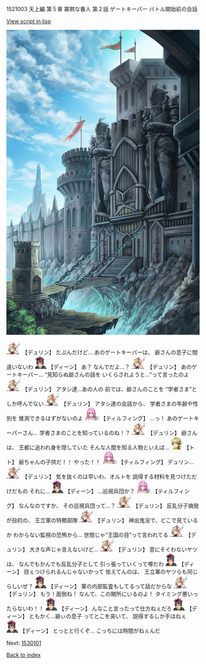 1521003 天上編 第５章 寡黙な番人 第２話 ゲートキーパー バトル開始前の会話

[View script in lisp](../scripts/1521003.txt)

![005_Checkpoint.png](../images/backgrounds/005_Checkpoint.png)

<img src="../images/units/0.png" alt="0.png" height="34"/>
【デュリン】
たぶんだけど…
あのゲートキーパーは、
爺さんの息子に間違いないわ

<img src="../images/units/6.png" alt="6.png" height="34"/>
【ディーン】
あ？
なんでだよ…？

<img src="../images/units/0.png" alt="0.png" height="34"/>
【デュリン】
あのゲートキーパー…
“見知らぬ爺さんの話を
いくらされようと…”って言ったのよ

<img src="../images/units/0.png" alt="0.png" height="34"/>
【デュリン】
アタシ達…あの人の
前では、爺さんのことを
“学者さま”としか呼んでない

<img src="../images/units/0.png" alt="0.png" height="34"/>
【デュリン】
アタシ達の会話から、
学者さまの年齢や性別を
推測できるはずがないのよ

<img src="../images/units/24.png" alt="24.png" height="34"/>
【ティルフィング】
…っ！
あのゲートキーパーさん…
学者さまのことを知っているのね！？

<img src="../images/units/0.png" alt="0.png" height="34"/>
【デュリン】
爺さんは、
王都に追われ身を隠していた
そんな人間を知る人物といえば…

<img src="../images/units/4.png" alt="4.png" height="34"/>
【トト】
爺ちゃんの子供だ！！
やった！！

<img src="../images/units/24.png" alt="24.png" height="34"/>
【ティルフィング】
デュリン…

<img src="../images/units/0.png" alt="0.png" height="34"/>
【デュリン】
気を抜くのは早いわ、オルトを
説得する材料を見つけただけだもの
それに…

<img src="../images/units/6.png" alt="6.png" height="34"/>
【ディーン】
…巡視兵団か？

<img src="../images/units/24.png" alt="24.png" height="34"/>
【ティルフィング】
なんなのですか、
その巡視兵団って…？

<img src="../images/units/0.png" alt="0.png" height="34"/>
【デュリン】
反乱分子摘発が目的の、
王立軍の特務部隊

<img src="../images/units/0.png" alt="0.png" height="34"/>
【デュリン】
神出鬼没で、どこで見ているか
わからない監視の恐怖から…
世間じゃ“王国の目”って言われてる

<img src="../images/units/0.png" alt="0.png" height="34"/>
【デュリン】
大きな声じゃ言えないけど…

<img src="../images/units/0.png" alt="0.png" height="34"/>
【デュリン】
意にそぐわないヤツは、
なんでもかんでも反乱分子として
引っ張っていくって噂だわ

<img src="../images/units/6.png" alt="6.png" height="34"/>
【ディーン】
目ぇつけられるんじゃないかって
怯えてんのは、
王立軍のヤツらも同じらしいぜ？

<img src="../images/units/6.png" alt="6.png" height="34"/>
【ディーン】
軍の内部監査もしてるって話だからな

<img src="../images/units/0.png" alt="0.png" height="34"/>
【デュリン】
もう！面倒ね！
なんで、この関所にいるのよ！
タイミング悪いったらないわ！！

<img src="../images/units/6.png" alt="6.png" height="34"/>
【ディーン】
んなこと言ったって仕方ねぇだろ

<img src="../images/units/6.png" alt="6.png" height="34"/>
【ディーン】
ともかく…爺ぃの息子
ってとこを突いて、
説得するしか手はねぇ

<img src="../images/units/6.png" alt="6.png" height="34"/>
【ディーン】
とっとと行くぞ…
こっちには時間がねぇんだ

Next: [1530101](1530101.md)

[Back to index](index.md)
